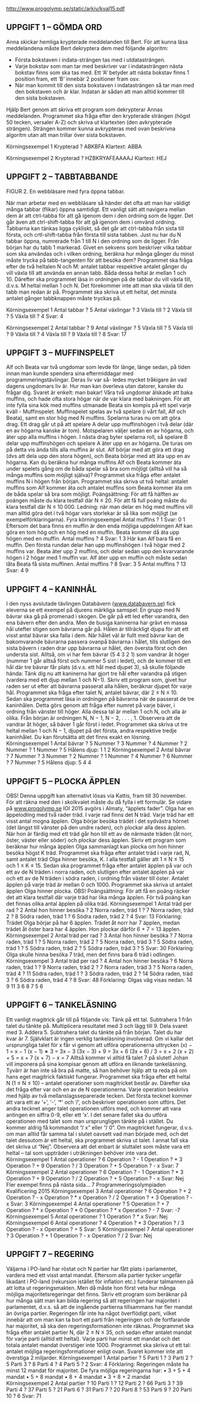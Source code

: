 http://www.progolymp.se/static/arkiv/kval15.pdf



## UPPGIFT 1 – GÖMDA ORD

Anna skickar hemliga krypterade meddelanden till Bert. För att kunna läsa meddelandena måste Bert dekryptera dem med följande algoritm:
* Första bokstaven i indata-strängen tas med i utdatasträngen.
* Varje bokstav som man tar med beskriver var i indatasträngen nästa bokstav finns som ska tas med. Ett ‘A’ betyder att nästa bokstav finns 1 position fram, ett ‘B’ innebär 2 positioner fram osv.
* När man kommit till den sista bokstaven i indatasträngen så tar man med den bokstaven och är klar. Indatan är sådan att man alltid kommer till den sista bokstaven.

Hjälp Bert genom att skriva ett program som dekrypterar Annas meddelanden.
Programmet ska fråga efter den krypterade strängen (högst 50 tecken, versaler A-Z) och
skriva ut klartexten (den avkrypterade strängen). Strängen kommer kunna avkrypteras
med ovan beskrivna algoritm utan att man trillar över sista bokstaven.

Körningsexempel 1
Krypterad ? ABKBFA
Klartext: ABBA

Körningsexempel 2
Krypterad ? HZBKRYAFEAAAAJ
Klartext: HEJ


## UPPGIFT 2 – TABBTABBANDE

FIGUR 2. En webbläsare med fyra öppna tabbar.

När man arbetar med en webbläsare så händer det ofta att man har väldigt många
tabbar (flikar) öppna samtidigt.
Ett vanligt sätt att navigera mellan dem är att ctrl-tabba för att gå igenom dem i den
ordning som de ligger. Det går även att ctrl-shift-tabba för att gå igenom dem i omvänd
ordning. Tabbarna kan tänkas ligga cykliskt, så det går att ctrl-tabba från sista till
första, och crtl-shift-tabba från första till sista tabben.
Just nu har du N tabbar öppna, numrerade från 1 till N i den ordning som de ligger.
Från början har du tabb 1 markerad. Givet en sekvens som beskriver vilka tabbar som
ska användas och i vilken ordning, beräkna hur många gånger du minst måste trycka
på tabb-tangenten för att besöka dem?
Programmet ska fråga efter de två heltalen N och M: antalet tabbar respektive antalet
gånger du vill växla till att använda en annan tabb. Båda dessa heltal är mellan 1 och
10. Därefter ska programmet läsa in ordningen på de tabbar du vill växla till, d.v.s. M
heltal mellan 1 och N. Det förekommer inte att man ska växla till den tabb man redan
är på.
Programmet ska skriva ut ett heltal, det minsta antalet gånger tabbknappen måste
tryckas på.

Körningsexempel 1
Antal tabbar ? 5
Antal växlingar ? 3
Växla till ? 2
Växla till ? 5
Växla till ? 4
Svar: 4

Körningsexempel 2
Antal tabbar ? 9
Antal växlingar ? 5
Växla till ? 5
Växla till ? 9
Växla till ? 4
Växla till ? 9
Växla till ? 8
Svar: 17

## UPPGIFT 3 – MUFFINSPELET
Alf och Beata var två ungdomar som levde för länge, länge sedan, på tiden innan man
kunde spendera sina eftermiddagar med programmeringstävlingar. Deras liv var så-
ledes mycket tråkigare än vad dagens ungdomars liv är. Hur man kan överleva utan
datorer, kanske du frågar dig. Svaret är enkelt: man bakar!
Våra två ungdomar älskade att baka muffins, och hade ofta stora högar när de var klara
med bakningen. För att inte fylla sina kök med muffins utmanade Beata sin kompis på
ett spel varje kväll - Muffinspelet.
Muffinspelet spelas av två spelare (i vårt fall, Alf och Beata), samt en stor hög med N
muffins. Spelarna turas nu om att göra drag. Ett drag går ut på att spelare A delar upp
muffinshögen i två delar (där en av högarna kanske är tom). Motspelaren väljer sedan
en av högarna, och äter upp alla muffins i högen. I nästa drag byter spelarna roll, så
spelare B delar upp muffinshögen och spelare A äter upp en av högarna. De turas om
på detta vis ända tills alla muffins är slut.
Alf börjar med att göra ett drag (dvs att dela upp den stora högen), och Beata börjar med
att äta upp en av högarna. Kan du beräkna hur många muffins Alf och Beata kommer
äta under spelets gång om de båda spelar så bra som möjligt (alltså vill ha så många
muffins som möjligt själva)?
Programmet ska fråga efter antalet muffins N i högen från början. Programmet ska
skriva ut två heltal: antalet muffins som Alf kommer äta och antalet muffins som Beata
kommer äta om de båda spelar så bra som möjligt.
Poängsättning: För att få hälften av poängen måste du klara testfall där N ≤ 20. För att
få full poäng måste du klara testfall där N ≤ 10 000.
Ledning: när man delar en hög med muffins vill man alltid göra det i två högar vars
storlekar är så lika som möjligt (se exempelförklaringarna).
Fyra körningsexempel
Antal muffins ? 1
Svar: 0 1
Eftersom det bara finns en muffin är den enda
möjliga uppdelningen Alf kan göra en tom hög
och en hög med en muffin. Beata kommer då
äta upp högen med en muffin.
Antal muffins ? 4
Svar: 1 3
Här kan Alf bara få en muffin. Den första rundan
delar han upp muffinshögen i två högar
med 2 muffins var. Beata äter upp 2 muffins,
och delar sedan upp den kvarvarande högen i 2
högar med 1 muffin var. Alf äter upp en muffin
och måste sedan låta Beata få sista muffinen.
Antal muffins ? 8
Svar: 3 5
Antal muffins ? 13
Svar: 4 9

## UPPGIFT 4 – KANINHÅL
I den nyss avslutade tävlingen Databävern (www.databavern.se) fick eleverna se ett
exempel på djurens märkliga samspel:
En grupp med N bävrar ska gå på promenad i skogen. De går på ett led efter varandra,
den ena bävern efter den andra. Men de busiga kaninerna har grävt en massa hål
utefter stigen som bävrarna går på.
Hålen är tillräckligt djupa för att ett visst antal bävrar ska falla i dem. När hålet väl är
fullt med bävrar kan de bakomvarande bävrarna passera ovanpå bävrarna i hålet, tills
slutligen den sista bävern i raden drar upp bävrarna ur hålet, den översta först och den
understa sist. Alltså, om vi har fem bävrar (5 4 3 2 1) som vandrar åt höger (nummer 1
går alltså först och nummer 5 sist i ledet), och de kommer till ett hål där tre bävrar får
plats (d.v.s. ett hål med djupet 3), så skulle följande hända:
Tänk dig nu att kaninerna har gjort tre hål efter varandra på stigen (vardera med ett
djup mellan 1 och N−1). Skriv ett program som, givet hur raden ser ut efter att bävrarna
passerat alla hålen, beräknar djupet för varje hål.
Programmet ska fråga efter talet N, antalet bävrar, där 2 ≤ N ≤ 10. Sedan ska programmet
läsa in ordningen på bävrarna när de passerat de tre kaninhålen. Detta görs
genom att fråga efter numret på varje bäver, i ordning från vänster till höger. Alla dessa
tal är mellan 1 och N, och alla är olika. Från början är ordningen N, N − 1, N − 2, . . . , 1.
Observera att de vandrar åt höger, så bäver 1 går först i ledet.
Programmet ska skriva ut tre heltal mellan 1 och N − 1, djupet på det första, andra
respektive tredje kaninhålet. Du kan förutsätta att det finns exakt en lösning.
Körningsexempel 1
Antal bävrar ? 5
Nummer ? 3
Nummer ? 4
Nummer ? 2
Nummer ? 1
Nummer ? 5
Hålens djup: 1 1 2
Körningsexempel 2
Antal bävrar ? 7
Nummer ? 3
Nummer ? 2
Nummer ? 1
Nummer ? 4
Nummer ? 6
Nummer ? 7
Nummer ? 5
Hålens djup: 5 4 4

## UPPGIFT 5 – PLOCKA ÄPPLEN
OBS! Denna uppgift kan alternativt lösas via Kattis, fram till 30 november. För att räkna
med den i skolkvalet måste du då fylla i ett formulär. Se vidare på www.progolymp.se
IOI 2015 avgörs i Almaty, “äpplets fader”. Olga har en äppelodling med två rader träd.
I varje rad finns det N träd. Varje träd har ett visst antal mogna äpplen.
Olga börjar besöka trädet i det sydvästra hörnet (det längst till vänster på den undre
raden), och plockar alla dess äpplen. När hon är färdig med ett träd går hon till ett av
de närmaste träden (åt norr, öster, väster eller söder) och plockar dess äpplen.
Skriv ett program som beräknar hur många äpplen Olga sammanlagt kan plocka om
hon hinner besöka högst K träd.
Programmet ska fråga efter antalet träd i varje rad, N, samt antalet träd Olga hinner
besöka, K. I alla testfall gäller att 1 ≤ N ≤ 15 och 1 ≤ K ≤ 15. Sedan ska programmet
fråga efter antalet äpplen på var och ett av de N träden i norra raden, och slutligen
efter antalet äpplen på var och ett av de N träden i södra raden, i ordning från väster
till öster. Antalet äpplen på varje träd är mellan 0 och 1000. Programmet ska skriva ut
antalet äpplen Olga hinner plocka.
OBS! Poängsättning: För att få en poäng räcker det att klara testfall där varje träd
har lika många äpplen. För två poäng kan det finnas olika antal äpplen på olika träd.
Körningsexempel 1
Antal träd per rad ? 2
Antal hon hinner besöka ? 2
Norra raden, träd 1 ? 7
Norra raden, träd 2 ? 8
Södra raden, träd 1 ? 6
Södra raden, träd 2 ? 4
Svar: 13
Förklaring: Trädet Olga börjar på har
6 äpplen. Trädet åt norr har 7 äpplen,
medan trädet åt öster bara har 4 äpplen.
Hon plockar därför 6 + 7 = 13 äpplen.
Körningsexempel 2
Antal träd per rad ? 3
Antal hon hinner besöka ? 7
Norra raden, träd 1 ? 5
Norra raden, träd 2 ? 5
Norra raden, träd 3 ? 5
Södra raden, träd 1 ? 5
Södra raden, träd 2 ? 5
Södra raden, träd 3 ? 5
Svar: 30
Förklaring: Olga skulle hinna besöka 7 träd,
men det finns bara 6 träd i odlingen.
Körningsexempel 3
Antal träd per rad ? 4
Antal hon hinner besöka ? 6
Norra raden, träd 1 ? 9
Norra raden, träd 2 ? 7
Norra raden, träd 3 ? 5
Norra raden, träd 4 ? 11
Södra raden, träd 1 ? 3
Södra raden, träd 2 ? 14
Södra raden, träd 3 ? 6
Södra raden, träd 4 ? 8
Svar: 48
Förklaring: Olgas väg visas nedan.
14
9 11
3 6 8
7 5
6

## UPPGIFT 6 – TANKELÄSNING
Ett vanligt magitrick går till på följande vis:
Tänk på ett tal. Subtrahera 1 från talet du tänkte på. Multiplicera resultatet med 3 och
lägg till 9. Dela svaret med 3. Addera 5. Subtrahera talet du tänkte på från början. Talet
du har kvar är 7.
Självklart är ingen verklig tankeläsning involverad. Om vi kallar det ursprungliga talet
för x får vi genom att utföra operationerna uttrycken
(x) − 1 = x − 1
(x − 1) ∗ 3 = 3x − 3
(3x − 3) + 9 = 3x + 6
(3x + 6) / 3 = x + 2
(x + 2) + 5 = x + 7
(x + 7) − x = 7
Alltså kommer vi alltid få talet 7 på slutet!
Johan vill imponera på sina kompisar genom att utföra en liknande tankeläsning. Tyvärr
är han inte så bra på matte, så han behöver hjälp att ta reda på om hans eget
magitrick faktiskt fungerar.
Programmet ska fråga efter ett heltal N (1 ≤ N ≤ 10) – antalet operationer som magitricket
består av. Därefter ska det fråga efter var och en av de N operationerna. Varje
operation beskrivs med hjälp av två mellanslagsseparerade tecken. Det första tecknet
kommer att vara ett av ‘+’, ‘-’, ‘*’ och ‘/’, och beskriver operationen som utförs. Det andra
tecknet anger talet operationen utförs med, och kommer att vara antingen en siffra 0-9,
eller ett ‘x’. I det senare fallet ska du utföra operationen med talet som man ursprungligen
tänkte på i stället.
Du kommer aldrig få kommandot “/ x” eller “/ 0”.
Om magitricket fungerar, d.v.s. om man alltid får samma tal i slutet oavsett vad man
började med, och det talet dessutom är ett heltal, ska programmet skriva ut talet. I
annat fall ska det skriva ut “Nej”. Observera att det enbart är sluttalet som måste vara
ett heltal – tal som uppträder i uträkningen behöver inte vara det.
Körningsexempel 1
Antal operationer ? 6
Operation ? - 1
Operation ? * 3
Operation ? + 9
Operation ? / 3
Operation ? + 5
Operation ? - x
Svar: 7
Körningsexempel 2
Antal operationer ? 6
Operation ? - 1
Operation ? * 3
Operation ? + 9
Operation ? / 2
Operation ? + 5
Operation ? - x
Svar: Nej
Fler exempel finns på nästa sida...
7
Programmeringsolympiaden Kvalificering 2015
Körningsexempel 3
Antal operationer ? 6
Operation ? + 2
Operation ? - x
Operation ? * x
Operation ? / 2
Operation ? + 3
Operation ? - x
Svar: 3
Körningsexempel 4
Antal operationer ? 5
Operation ? + 7
Operation ? * x
Operation ? * 0
Operation ? * x
Operation ? - 7
Svar: -7
Körningsexempel 5
Antal operationer ? 1
Operation ? * x
Svar: Nej
Körningsexempel 6
Antal operationer ? 4
Operation ? * 3
Operation ? / 3
Operation ? - x
Operation ? + 5
Svar: 5
Körningsexempel 7
Antal operationer ? 3
Operation ? + 1
Operation ? - x
Operation ? / 2
Svar: Nej

## UPPGIFT 7 – REGERING
Väljarna i PO-land har röstat och N partier har fått plats i parlamentet, vardera med ett
visst antal mandat. Eftersom alla partier tycker ungefär likadant i PO-land (rekursion
istället för inflation etc.) funderar talmannen på att lotta ut regeringsmakten. Men då
måste hon först veta hur många möjliga majoritetsregeringar det finns.
Skriv ett program som beräknar på hur många sätt man kan bilda regering så att regeringen
har majoritet i parlamentet, d.v.s. så att de ingående partierna tillsammans har
fler mandat än övriga partier. Regeringen får inte ha något överflödigt parti, vilket innebär
att om man kan ta bort ett parti från regeringen och de fortfarande har majoritet,
så ska den regeringsformationen inte räknas.
Programmet ska fråga efter antalet partier N, där 2 ≤ N ≤ 35, och sedan efter antalet
mandat för varje parti (alltid ett heltal). Varje parti har minst ett mandat och det totala
antalet mandat överstiger inte 1000.
Programmet ska skriva ut ett tal: antalet möjliga regeringsformationer enligt ovan. Svaret
kommer inte att överstiga 2 miljarder.
Körningsexempel 1
Antal partier ? 5
Parti 1 ? 3
Parti 2 ? 5
Parti 3 ? 8
Parti 4 ? 4
Parti 5 ? 2
Svar: 4
Förklaring: Regeringen måste ha
minst 12 mandat för majoritet.
De fyra möjliga regeringarna har:
• 3 + 5 + 4 mandat
• 5 + 8 mandat
• 8 + 4 mandat
• 3 + 8 + 2 mandat
Körningsexempel 2
Antal partier ? 10
Parti 1 ? 12
Parti 2 ? 66
Parti 3 ? 39
Parti 4 ? 37
Parti 5 ? 21
Parti 6 ? 31
Parti 7 ? 20
Parti 8 ? 53
Parti 9 ? 20
Parti 10 ? 6
Svar: 71
